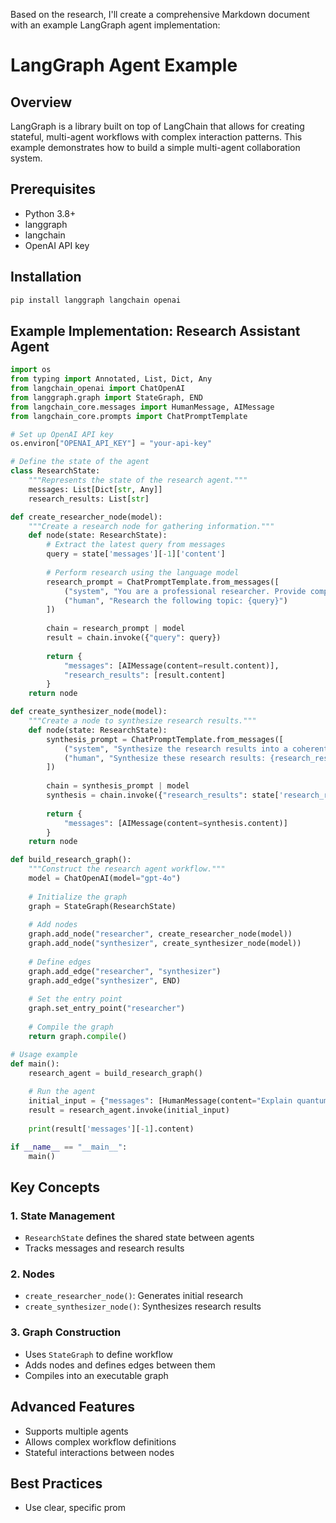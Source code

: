 Based on the research, I'll create a comprehensive Markdown document with an example LangGraph agent implementation:

# LangGraph Agent Example

## Overview
LangGraph is a library built on top of LangChain that allows for creating stateful, multi-agent workflows with complex interaction patterns. This example demonstrates how to build a simple multi-agent collaboration system.

## Prerequisites
- Python 3.8+
- langgraph
- langchain
- OpenAI API key

## Installation
```bash
pip install langgraph langchain openai
```

## Example Implementation: Research Assistant Agent

```python
import os
from typing import Annotated, List, Dict, Any
from langchain_openai import ChatOpenAI
from langgraph.graph import StateGraph, END
from langchain_core.messages import HumanMessage, AIMessage
from langchain_core.prompts import ChatPromptTemplate

# Set up OpenAI API key
os.environ["OPENAI_API_KEY"] = "your-api-key"

# Define the state of the agent
class ResearchState:
    """Represents the state of the research agent."""
    messages: List[Dict[str, Any]]
    research_results: List[str]

def create_researcher_node(model):
    """Create a research node for gathering information."""
    def node(state: ResearchState):
        # Extract the latest query from messages
        query = state['messages'][-1]['content']
        
        # Perform research using the language model
        research_prompt = ChatPromptTemplate.from_messages([
            ("system", "You are a professional researcher. Provide comprehensive information about the topic."),
            ("human", "Research the following topic: {query}")
        ])
        
        chain = research_prompt | model
        result = chain.invoke({"query": query})
        
        return {
            "messages": [AIMessage(content=result.content)],
            "research_results": [result.content]
        }
    return node

def create_synthesizer_node(model):
    """Create a node to synthesize research results."""
    def node(state: ResearchState):
        synthesis_prompt = ChatPromptTemplate.from_messages([
            ("system", "Synthesize the research results into a coherent summary."),
            ("human", "Synthesize these research results: {research_results}")
        ])
        
        chain = synthesis_prompt | model
        synthesis = chain.invoke({"research_results": state['research_results']})
        
        return {
            "messages": [AIMessage(content=synthesis.content)]
        }
    return node

def build_research_graph():
    """Construct the research agent workflow."""
    model = ChatOpenAI(model="gpt-4o")
    
    # Initialize the graph
    graph = StateGraph(ResearchState)
    
    # Add nodes
    graph.add_node("researcher", create_researcher_node(model))
    graph.add_node("synthesizer", create_synthesizer_node(model))
    
    # Define edges
    graph.add_edge("researcher", "synthesizer")
    graph.add_edge("synthesizer", END)
    
    # Set the entry point
    graph.set_entry_point("researcher")
    
    # Compile the graph
    return graph.compile()

# Usage example
def main():
    research_agent = build_research_graph()
    
    # Run the agent
    initial_input = {"messages": [HumanMessage(content="Explain quantum computing")]}
    result = research_agent.invoke(initial_input)
    
    print(result['messages'][-1].content)

if __name__ == "__main__":
    main()
```

## Key Concepts

### 1. State Management
- `ResearchState` defines the shared state between agents
- Tracks messages and research results

### 2. Nodes
- `create_researcher_node()`: Generates initial research
- `create_synthesizer_node()`: Synthesizes research results

### 3. Graph Construction
- Uses `StateGraph` to define workflow
- Adds nodes and defines edges between them
- Compiles into an executable graph

## Advanced Features
- Supports multiple agents
- Allows complex workflow definitions
- Stateful interactions between nodes

## Best Practices
- Use clear, specific prom